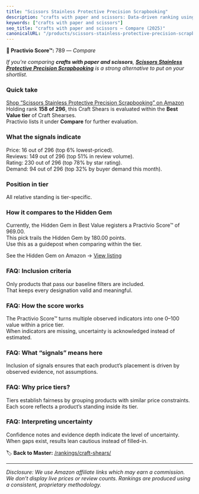 ```yaml
---
title: "Scissors Stainless Protective Precision Scrapbooking"
description: "crafts with paper and scissors: Data-driven ranking using the Practivio Score™. Positioned by quality, value, demand, findability, momentum."
keywords: ["crafts with paper and scissors"]
seo_title: "crafts with paper and scissors — Compare (2025)"
canonicalURL: "/products/scissors-stainless-protective-precision-scrapbooking-B0CNPJZM8N/"
---
```


**🛒 Practivio Score™:** 789 — _Compare_


*If you're comparing **crafts with paper and scissors**, **[Scissors Stainless Protective Precision Scrapbooking](https://www.amazon.com/dp/B0CNPJZM8N?tag=practivio-20)** is a strong alternative to put on your shortlist.*
### Quick take
[Shop “Scissors Stainless Protective Precision Scrapbooking” on Amazon](https://www.amazon.com/dp/B0CNPJZM8N?tag=practivio-20)
Holding rank **158 of 296**, this Craft Shears is evaluated within the **Best Value tier** of Craft Shearses.  
Practivio lists it under **Compare** for further evaluation.

### What the signals indicate
Price: 16 out of 296 (top 6% lowest-priced).  
Reviews: 149 out of 296 (top 51% in review volume).  
Rating: 230 out of 296 (top 78% by star rating).  
Demand: 94 out of 296 (top 32% by buyer demand this month).

### Position in tier
All relative standing is tier-specific.

### How it compares to the Hidden Gem
Currently, the Hidden Gem in Best Value registers a Practivio Score™ of 969.00.  
This pick trails the Hidden Gem by 180.00 points.  
Use this as a guidepost when comparing within the tier.  

See the Hidden Gem on Amazon → [View listing](https://www.amazon.com/dp/B07TT1SFYL?tag=practivio-20)

### FAQ: Inclusion criteria
Only products that pass our baseline filters are included.  
That keeps every designation valid and meaningful.

### FAQ: How the score works
The Practivio Score™ turns multiple observed indicators into one 0–100 value within a price tier.  
When indicators are missing, uncertainty is acknowledged instead of estimated.

### FAQ: What “signals” means here
Inclusion of signals ensures that each product’s placement is driven by observed evidence, not assumptions.

### FAQ: Why price tiers?
Tiers establish fairness by grouping products with similar price constraints.  
Each score reflects a product’s standing inside its tier.

### FAQ: Interpreting uncertainty
Confidence notes and evidence depth indicate the level of uncertainty.  
When gaps exist, results lean cautious instead of filled-in.

<!-- Missing template for Compare/CompareWithinPriceClass -->


🏷️ **Back to Master:** [/rankings/craft-shears/](/rankings/craft-shears/)

---
_Disclosure: We use Amazon affiliate links which may earn a commission. We don’t display live prices or review counts. Rankings are produced using a consistent, proprietary methodology._
